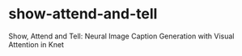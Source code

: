 # show-attend-and-tell
Show, Attend and Tell: Neural Image Caption Generation with Visual Attention in Knet
